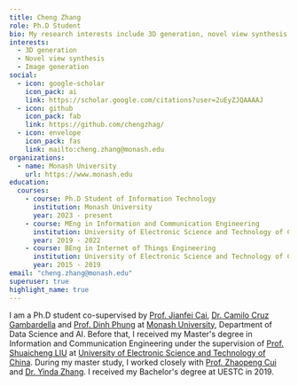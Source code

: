 ```yaml
---
title: Cheng Zhang
role: Ph.D Student
bio: My research interests include 3D generation, novel view synthesis, image generation etc.
interests:
  - 3D generation
  - Novel view synthesis
  - Image generation
social:
  - icon: google-scholar
    icon_pack: ai
    link: https://scholar.google.com/citations?user=2uEyZJQAAAAJ
  - icon: github
    icon_pack: fab
    link: https://github.com/chengzhag/
  - icon: envelope
    icon_pack: fas
    link: mailto:cheng.zhang@monash.edu
organizations:
  - name: Monash University
    url: https://www.monash.edu
education:
  courses:
    - course: Ph.D Student of Information Technology
      institution: Monash University
      year: 2023 - present
    - course: MEng in Information and Communication Engineering
      institution: University of Electronic Science and Technology of China
      year: 2019 - 2022
    - course: BEng in Internet of Things Engineering
      institution: University of Electronic Science and Technology of China
      year: 2015 - 2019
email: "cheng.zhang@monash.edu"
superuser: true
highlight_name: true
---
```

I am a Ph.D student co-supervised by [Prof. Jianfei Cai](https://jianfei-cai.github.io), [Dr. Camilo Cruz Gambardella](https://sensilab.monash.edu/people/camilo-cruz/) and [Prof. Dinh Phung](https://dinhphung.ml) at [Monash University](https://www.monash.edu), Department of Data Science and AI. Before that, I received my Master's degree in Information and Communication Engineering under the supervision of [Prof. Shuaicheng LIU](http://www.liushuaicheng.org/) at [University of Electronic Science and Technology of China](https://en.uestc.edu.cn/). During my master study, I worked closely with [Prof. Zhaopeng Cui](http://www.cad.zju.edu.cn/home/zhpcui/) and [Dr. Yinda Zhang](https://www.zhangyinda.com/). I received my Bachelor's degree at UESTC in 2019.